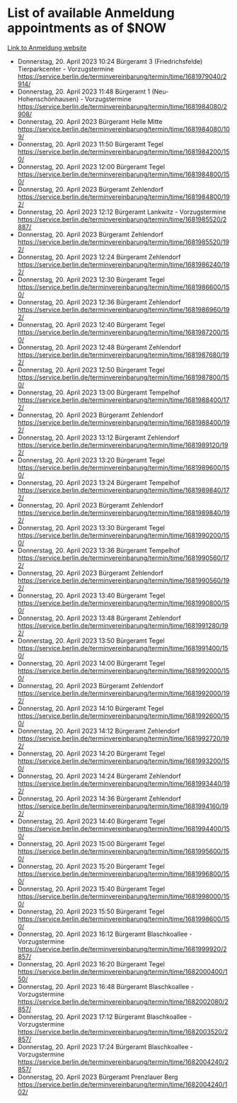 # List of available Anmeldung appointments as of $NOW
[Link to Anmeldung website](https://service.berlin.de/terminvereinbarung/termin/tag.php?termin=1&anliegen[]=120686&dienstleisterlist=122210,122217,327316,122219,327312,122227,327314,122231,327346,122243,327348,122254,122252,329742,122260,329745,122262,329748,122271,327278,122273,327274,122277,327276,330436,122280,327294,122282,327290,122284,327292,122291,327270,122285,327266,122286,327264,122296,327268,150230,329760,122297,327286,122294,327284,122312,329763,122314,329775,122304,327330,122311,327334,122309,327332,317869,122281,327352,122279,329772,122283,122276,327324,122274,327326,122267,329766,122246,327318,122251,327320,122257,327322,122208,327298,122226,327300&herkunft=http%3A%2F%2Fservice.berlin.de%2Fdienstleistung%2F120686%2F)
- Donnerstag, 20. April 2023 10:24 Bürgeramt 3 (Friedrichsfelde) Tierparkcenter - Vorzugstermine https://service.berlin.de/terminvereinbarung/termin/time/1681979040/2914/
- Donnerstag, 20. April 2023 11:48 Bürgeramt 1 (Neu- Hohenschönhausen) - Vorzugstermine https://service.berlin.de/terminvereinbarung/termin/time/1681984080/2908/
- Donnerstag, 20. April 2023  Bürgeramt Helle Mitte https://service.berlin.de/terminvereinbarung/termin/time/1681984080/109/
- Donnerstag, 20. April 2023 11:50 Bürgeramt Tegel https://service.berlin.de/terminvereinbarung/termin/time/1681984200/150/
- Donnerstag, 20. April 2023 12:00 Bürgeramt Tegel https://service.berlin.de/terminvereinbarung/termin/time/1681984800/150/
- Donnerstag, 20. April 2023  Bürgeramt Zehlendorf https://service.berlin.de/terminvereinbarung/termin/time/1681984800/192/
- Donnerstag, 20. April 2023 12:12 Bürgeramt Lankwitz - Vorzugstermine https://service.berlin.de/terminvereinbarung/termin/time/1681985520/2887/
- Donnerstag, 20. April 2023  Bürgeramt Zehlendorf https://service.berlin.de/terminvereinbarung/termin/time/1681985520/192/
- Donnerstag, 20. April 2023 12:24 Bürgeramt Zehlendorf https://service.berlin.de/terminvereinbarung/termin/time/1681986240/192/
- Donnerstag, 20. April 2023 12:30 Bürgeramt Tegel https://service.berlin.de/terminvereinbarung/termin/time/1681986600/150/
- Donnerstag, 20. April 2023 12:36 Bürgeramt Zehlendorf https://service.berlin.de/terminvereinbarung/termin/time/1681986960/192/
- Donnerstag, 20. April 2023 12:40 Bürgeramt Tegel https://service.berlin.de/terminvereinbarung/termin/time/1681987200/150/
- Donnerstag, 20. April 2023 12:48 Bürgeramt Zehlendorf https://service.berlin.de/terminvereinbarung/termin/time/1681987680/192/
- Donnerstag, 20. April 2023 12:50 Bürgeramt Tegel https://service.berlin.de/terminvereinbarung/termin/time/1681987800/150/
- Donnerstag, 20. April 2023 13:00 Bürgeramt Tempelhof https://service.berlin.de/terminvereinbarung/termin/time/1681988400/172/
- Donnerstag, 20. April 2023  Bürgeramt Zehlendorf https://service.berlin.de/terminvereinbarung/termin/time/1681988400/192/
- Donnerstag, 20. April 2023 13:12 Bürgeramt Zehlendorf https://service.berlin.de/terminvereinbarung/termin/time/1681989120/192/
- Donnerstag, 20. April 2023 13:20 Bürgeramt Tegel https://service.berlin.de/terminvereinbarung/termin/time/1681989600/150/
- Donnerstag, 20. April 2023 13:24 Bürgeramt Tempelhof https://service.berlin.de/terminvereinbarung/termin/time/1681989840/172/
- Donnerstag, 20. April 2023  Bürgeramt Zehlendorf https://service.berlin.de/terminvereinbarung/termin/time/1681989840/192/
- Donnerstag, 20. April 2023 13:30 Bürgeramt Tegel https://service.berlin.de/terminvereinbarung/termin/time/1681990200/150/
- Donnerstag, 20. April 2023 13:36 Bürgeramt Tempelhof https://service.berlin.de/terminvereinbarung/termin/time/1681990560/172/
- Donnerstag, 20. April 2023  Bürgeramt Zehlendorf https://service.berlin.de/terminvereinbarung/termin/time/1681990560/192/
- Donnerstag, 20. April 2023 13:40 Bürgeramt Tegel https://service.berlin.de/terminvereinbarung/termin/time/1681990800/150/
- Donnerstag, 20. April 2023 13:48 Bürgeramt Zehlendorf https://service.berlin.de/terminvereinbarung/termin/time/1681991280/192/
- Donnerstag, 20. April 2023 13:50 Bürgeramt Tegel https://service.berlin.de/terminvereinbarung/termin/time/1681991400/150/
- Donnerstag, 20. April 2023 14:00 Bürgeramt Tegel https://service.berlin.de/terminvereinbarung/termin/time/1681992000/150/
- Donnerstag, 20. April 2023  Bürgeramt Zehlendorf https://service.berlin.de/terminvereinbarung/termin/time/1681992000/192/
- Donnerstag, 20. April 2023 14:10 Bürgeramt Tegel https://service.berlin.de/terminvereinbarung/termin/time/1681992600/150/
- Donnerstag, 20. April 2023 14:12 Bürgeramt Zehlendorf https://service.berlin.de/terminvereinbarung/termin/time/1681992720/192/
- Donnerstag, 20. April 2023 14:20 Bürgeramt Tegel https://service.berlin.de/terminvereinbarung/termin/time/1681993200/150/
- Donnerstag, 20. April 2023 14:24 Bürgeramt Zehlendorf https://service.berlin.de/terminvereinbarung/termin/time/1681993440/192/
- Donnerstag, 20. April 2023 14:36 Bürgeramt Zehlendorf https://service.berlin.de/terminvereinbarung/termin/time/1681994160/192/
- Donnerstag, 20. April 2023 14:40 Bürgeramt Tegel https://service.berlin.de/terminvereinbarung/termin/time/1681994400/150/
- Donnerstag, 20. April 2023 15:00 Bürgeramt Tegel https://service.berlin.de/terminvereinbarung/termin/time/1681995600/150/
- Donnerstag, 20. April 2023 15:20 Bürgeramt Tegel https://service.berlin.de/terminvereinbarung/termin/time/1681996800/150/
- Donnerstag, 20. April 2023 15:40 Bürgeramt Tegel https://service.berlin.de/terminvereinbarung/termin/time/1681998000/150/
- Donnerstag, 20. April 2023 15:50 Bürgeramt Tegel https://service.berlin.de/terminvereinbarung/termin/time/1681998600/150/
- Donnerstag, 20. April 2023 16:12 Bürgeramt Blaschkoallee - Vorzugstermine https://service.berlin.de/terminvereinbarung/termin/time/1681999920/2857/
- Donnerstag, 20. April 2023 16:20 Bürgeramt Tegel https://service.berlin.de/terminvereinbarung/termin/time/1682000400/150/
- Donnerstag, 20. April 2023 16:48 Bürgeramt Blaschkoallee - Vorzugstermine https://service.berlin.de/terminvereinbarung/termin/time/1682002080/2857/
- Donnerstag, 20. April 2023 17:12 Bürgeramt Blaschkoallee - Vorzugstermine https://service.berlin.de/terminvereinbarung/termin/time/1682003520/2857/
- Donnerstag, 20. April 2023 17:24 Bürgeramt Blaschkoallee - Vorzugstermine https://service.berlin.de/terminvereinbarung/termin/time/1682004240/2857/
- Donnerstag, 20. April 2023  Bürgeramt Prenzlauer Berg https://service.berlin.de/terminvereinbarung/termin/time/1682004240/102/
